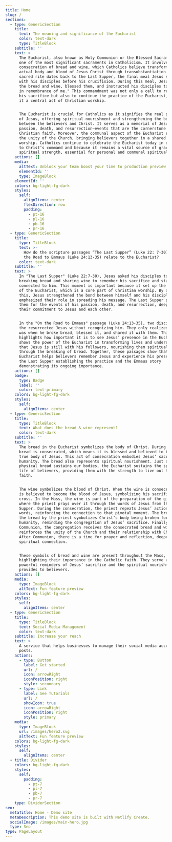 ```yaml
---
title: Home
slug: /
sections:
  - type: GenericSection
    title:
      text: The meaning and significance of the Eucharist
      color: text-dark
      type: TitleBlock
    subtitle: ''
    text: >
      The Eucharist, also known as Holy Communion or the Blessed Sacrament, is
      one of the most significant sacraments in Catholicism. It involves the
      consecration of bread and wine, which Catholics believe transform into the
      actual body and blood of Jesus Christ through transubstantiation. This
      sacred rite dates back to the Last Supper, the final meal Jesus shared
      with his disciples before his crucifixion. During this meal, Jesus took
      the bread and wine, blessed them, and instructed his disciples to "do this
      in remembrance of me." This commandment was not only a call to remember
      his sacrifice but also to continue the practice of the Eucharist, making
      it a central act of Christian worship.


      The Eucharist is crucial for Catholics as it signifies the real presence
      of Jesus, offering spiritual nourishment and strengthening the bond
      between the believers and Christ. It serves as a memorial of Jesus’
      passion, death, and resurrection—events that are the cornerstone of
      Christian faith. Moreover, the communal aspect of the Eucharist reinforces
      the unity of the Church, bringing believers together in a shared act of
      worship. Catholics continue to celebrate the Eucharist today in obedience
      to Christ’s command and because it remains a vital source of grace and
      spiritual strength, essential for personal and communal spiritual growth.
    actions: []
    media:
      altText: Unblock your team boost your time to production preview
      elementId: ''
      type: ImageBlock
    elementId: ''
    colors: bg-light-fg-dark
    styles:
      self:
        alignItems: center
        flexDirection: row
        padding:
          - pt-16
          - pl-16
          - pb-16
          - pr-16
  - type: GenericSection
    title:
      type: TitleBlock
      text: >-
        How do the scripture passages “The Last Supper” (Luke 22: 7-30) and On
        the Road to Emmaus (Luke 24:13-35) relate to the Eucharist?
      color: text-dark
    subtitle: ''
    text: >
      In "The Last Supper" (Luke 22:7-30), Jesus asked his disciples to keep
      breaking bread and sharing wine to remember his sacrifice and stay
      connected to him. This moment is important because it set up the practice
      of the Eucharist, which is a core part of Christian worship. By doing
      this, Jesus strengthened the bond between himself and his disciples and
      emphasized their role in spreading his message. The Last Supper prepared
      them for the events of his passion, death, and resurrection, deepening
      their commitment to Jesus and each other.


      In the "On the Road to Emmaus" passage (Luke 24:13-35), two disciples met
      the resurrected Jesus without recognizing him. They only realized who he
      was when he broke bread, blessed it, and shared it with them. This story
      highlights how important it is to see Jesus’ presence in the Eucharist. It
      shows the power of the Eucharist in transforming lives and underscores
      that Jesus is still with his followers, nourishing them spiritually
      through the breaking of bread. Together, these passages show that the
      Eucharist helps believers remember Jesus and experience his presence, with
      the Last Supper establishing the practice and the Emmaus story
      demonstrating its ongoing importance.
    actions: []
    badge:
      type: Badge
      label: ''
      color: text-primary
    colors: bg-light-fg-dark
    styles:
      self:
        alignItems: center
  - type: GenericSection
    title:
      type: TitleBlock
      text: What does the bread & wine represent?
      color: text-dark
    subtitle: ''
    text: >
      The bread in the Eucharist symbolizes the body of Christ. During Mass, the
      bread is consecrated, which means it is blessed and believed to become the
      true body of Jesus. This act of consecration embodies Jesus’ sacrifice for
      humanity. The bread also represents spiritual nourishment. Just as
      physical bread sustains our bodies, the Eucharist sustains the spiritual
      life of believers, providing them with the strength to live out their
      faith.


      The wine symbolizes the blood of Christ. When the wine is consecrated, it
      is believed to become the blood of Jesus, symbolizing his sacrifice on the
      cross. In the Mass, the wine is part of the preparation of the gifts,
      where the priest prays over it through the words of Jesus from the Last
      Supper. During the consecration, the priest repeats Jesus’ actions and
      words, reinforcing the connection to that pivotal moment. The breaking of
      the bread by the priest symbolizes Christ’s body being broken for
      humanity, reminding the congregation of Jesus’ sacrifice. Finally, during
      Communion, the congregation receives the consecrated bread and wine, which
      reinforces the unity of the Church and their relationship with Christ.
      After Communion, there is a time for prayer and reflection, deepening the
      spiritual connection.


      These symbols of bread and wine are present throughout the Mass,
      highlighting their importance in the Catholic faith. They serve as
      powerful reminders of Jesus’ sacrifice and the spiritual nourishment he
      provides to believers.
    actions: []
    media:
      type: ImageBlock
      altText: Fun feature preview
    colors: bg-light-fg-dark
    styles:
      self:
        alignItems: center
  - type: GenericSection
    title:
      type: TitleBlock
      text: Social Media Management
      color: text-dark
    subtitle: Increase your reach
    text: >
      A service that helps businesses to manage their social media accounts and
      posts.
    actions:
      - type: Button
        label: Get started
        url: /
        icon: arrowRight
        iconPosition: right
        style: secondary
      - type: Link
        label: See Tutorials
        url: /
        showIcon: true
        icon: arrowRight
        iconPosition: right
        style: primary
    media:
      type: ImageBlock
      url: /images/hero2.svg
      altText: Fun feature preview
    colors: bg-light-fg-dark
    styles:
      self:
        alignItems: center
  - title: Divider
    colors: bg-light-fg-dark
    styles:
      self:
        padding:
          - pt-7
          - pl-7
          - pb-7
          - pr-7
    type: DividerSection
seo:
  metaTitle: Home - Demo site
  metaDescription: This demo site is built with Netlify Create.
  socialImage: /images/main-hero.jpg
  type: Seo
type: PageLayout
---
```

